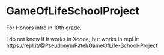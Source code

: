# GameOfLifeSchoolProject
For Honors intro in 10th grade.

I do not know if it works in Xcode, but works in repl.it:
https://repl.it/@PseudonymPatel/GameOfLife-School-Project
